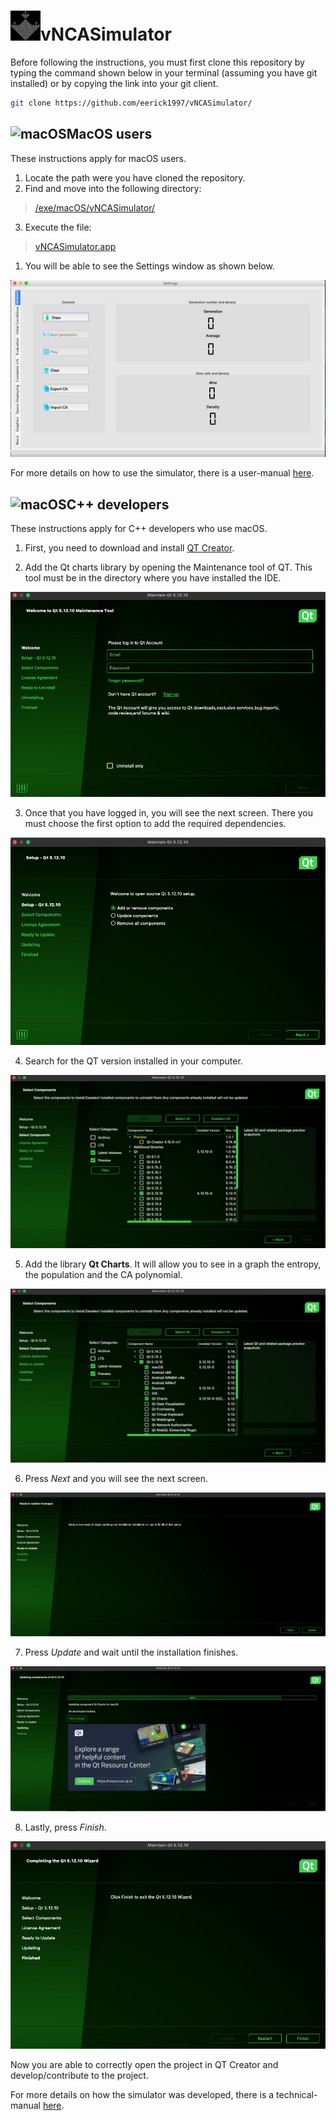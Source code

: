 <h1><img src="https://github.com/eerick1997/vNCASimulator/blob/72e7c3d97f79d0696684a508712bfc53bfbd02de/res/img/logo.jpg" alt="vNCASimulator" width="48" height="48"/>vNCASimulator</h1>

Before following the instructions, you must first clone this repository by typing the command shown below in your terminal (assuming you have git installed) or by copying the link into your git client.
```bash
git clone https://github.com/eerick1997/vNCASimulator/
```

## <img src="https://raw.githubusercontent.com/FortAwesome/Font-Awesome/master/svgs/brands/apple.svg" alt="macOS" width="16" height="16"/>MacOS users

These instructions apply for macOS users.

1. Locate the path were you have cloned the repository.
2. Find and move into the following directory:

> [/exe/macOS/vNCASimulator/](../vNCASimulator/exe/macOS/debug/)

3. Execute the file:

> [vNCASimulator.app](../vNCASimulator/exe/macOS/vNCASimulator/vNCASimulator.app)

1. You will be able to see the Settings window as shown below.

![Settings](https://raw.githubusercontent.com/eerick1997/vNCASimulator/main/res/screens/macOS/Settings.jpg)

For more details on how to use the simulator, there is a user-manual [here](https://raw.githubusercontent.com/eerick1997/vNCASimulator/main/res/screens/macOS/vNCASimulatorManual.pdf).

## <img src="https://raw.githubusercontent.com/FortAwesome/Font-Awesome/master/svgs/brands/apple.svg" alt="macOS" width="16" height="16"/>C++ developers

These instructions apply for C++ developers who use macOS.

1. First, you need to download and install [QT Creator](https://www.qt.io/).

2. Add the Qt charts library by opening the Maintenance tool of QT. This tool must be in the directory where you have installed the IDE.

![Welcome](https://raw.githubusercontent.com/eerick1997/vNCASimulator/main/res/screens/macOS/maintanenceToolLogin.png)

3. Once that you have logged in, you will see the next screen. There you must choose the first option to add the required dependencies.

![Setup-Qt](https://raw.githubusercontent.com/eerick1997/vNCASimulator/main/res/screens/macOS/maintanenceToolChoose.png)

4. Search for the QT version installed in your computer.

![Select components](https://raw.githubusercontent.com/eerick1997/vNCASimulator/main/res/screens/macOS/maintanenceToolChooseLibraries.png)

5. Add the library **Qt Charts**. It will allow you to see in a graph the entropy, the population and the CA polynomial.

![Component](https://raw.githubusercontent.com/eerick1997/vNCASimulator/main/res/screens/macOS/maintanenceToolChooseLibrariesCharts.png)

6. Press *Next* and you will see the next screen.

![Update](https://raw.githubusercontent.com/eerick1997/vNCASimulator/main/res/screens/macOS/maintanenceToolStartDownload.png)

7. Press *Update* and wait until the installation finishes.

![Wait](https://raw.githubusercontent.com/eerick1997/vNCASimulator/main/res/screens/macOS/maintanenceToolWait.png)

8. Lastly, press *Finish*.

![Finish](https://raw.githubusercontent.com/eerick1997/vNCASimulator/main/res/screens/macOS/maintanenceToolFinish.png)

Now you are able to correctly open the project in QT Creator and develop/contribute to the project.

For more details on how the simulator was developed, there is a technical-manual [here](https://github.com/eerick1997/vNCASimulator/blob/6f6c4e8e7c765411ed5a7d3192e1c02ec3af637b/doc/vNCASimulatorDocumentation.pdf).
